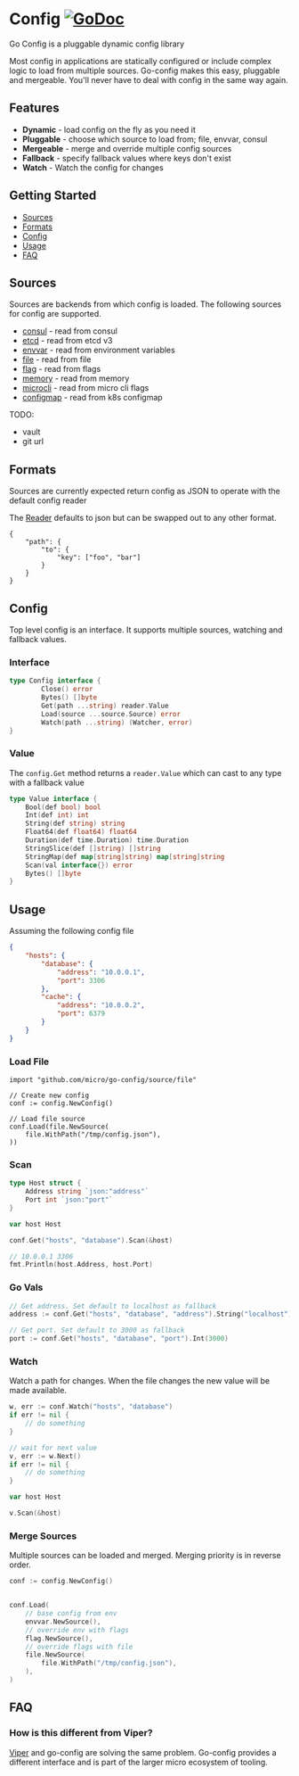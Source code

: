 # Config [![GoDoc](https://godoc.org/github.com/micro/go-config?status.svg)](https://godoc.org/github.com/micro/go-config)

Go Config is a pluggable dynamic config library

Most config in applications are statically configured or include complex logic to load from multiple sources. Go-config makes this easy, 
pluggable and mergeable. You'll never have to deal with config in the same way again.

## Features

- **Dynamic** - load config on the fly as you need it
- **Pluggable** - choose which source to load from; file, envvar, consul
- **Mergeable** - merge and override multiple config sources
- **Fallback** - specify fallback values where keys don't exist
- **Watch** - Watch the config for changes

## Getting Started

- [Sources](#sources)
- [Formats](#formats)
- [Config](#config)
- [Usage](#usage)
- [FAQ](#faq)

## Sources

Sources are backends from which config is loaded. The following sources for config are supported.

- [consul](https://github.com/micro/go-config/tree/master/source/consul) - read from consul
- [etcd](https://github.com/micro/go-config/tree/master/source/etcd) - read from etcd v3
- [envvar](https://github.com/micro/go-config/tree/master/source/envvar) - read from environment variables
- [file](https://github.com/micro/go-config/tree/master/source/file) - read from file
- [flag](https://github.com/micro/go-config/tree/master/source/flag) - read from flags
- [memory](https://github.com/micro/go-config/tree/master/source/memory) - read from memory
- [microcli](https://github.com/micro/go-config/tree/master/source/microcli) - read from micro cli flags
- [configmap](https://github.com/micro/go-config/tree/master/source/configmap) - read from k8s configmap

TODO:

- vault
- git url

## Formats

Sources are currently expected return config as JSON to operate with the default config reader

The [Reader](https://godoc.org/github.com/micro/go-config/reader#Reader) defaults to json but can be swapped out to any other format.

```
{
	"path": {
		"to": {
			"key": ["foo", "bar"]
		}
	}
}
```

## Config 

Top level config is an interface. It supports multiple sources, watching and fallback values.

### Interface

```go
type Config interface {
        Close() error
        Bytes() []byte
        Get(path ...string) reader.Value
        Load(source ...source.Source) error
        Watch(path ...string) (Watcher, error)
}
```

### Value

The `config.Get` method returns a `reader.Value` which can cast to any type with a fallback value

```go
type Value interface {
	Bool(def bool) bool
	Int(def int) int
	String(def string) string
	Float64(def float64) float64
	Duration(def time.Duration) time.Duration
	StringSlice(def []string) []string
	StringMap(def map[string]string) map[string]string
	Scan(val interface{}) error
	Bytes() []byte
}
```

## Usage

Assuming the following config file

```json
{
    "hosts": {
        "database": {
            "address": "10.0.0.1",
            "port": 3306
        },
        "cache": {
            "address": "10.0.0.2",
            "port": 6379
        }
    }
}
```

### Load File

```
import "github.com/micro/go-config/source/file"

// Create new config
conf := config.NewConfig()

// Load file source
conf.Load(file.NewSource(
	file.WithPath("/tmp/config.json"),
))
```

### Scan

```go
type Host struct {
	Address string `json:"address"`
	Port int `json:"port"`
}

var host Host

conf.Get("hosts", "database").Scan(&host)

// 10.0.0.1 3306
fmt.Println(host.Address, host.Port)
```

### Go Vals

```go
// Get address. Set default to localhost as fallback
address := conf.Get("hosts", "database", "address").String("localhost")

// Get port. Set default to 3000 as fallback
port := conf.Get("hosts", "database", "port").Int(3000)
```

### Watch

Watch a path for changes. When the file changes the new value will be made available.

```go
w, err := conf.Watch("hosts", "database")
if err != nil {
	// do something
}

// wait for next value
v, err := w.Next()
if err != nil {
	// do something
}

var host Host

v.Scan(&host)
```

### Merge Sources

Multiple sources can be loaded and merged. Merging priority is in reverse order. 

```go
conf := config.NewConfig()


conf.Load(
	// base config from env
	envvar.NewSource(),
	// override env with flags
	flag.NewSource(),
	// override flags with file
	file.NewSource(
		file.WithPath("/tmp/config.json"),
	),
)
```

## FAQ

### How is this different from Viper?

[Viper](https://github.com/spf13/viper) and go-config are solving the same problem. Go-config provides a different interface and is part of the larger micro 
ecosystem of tooling.

